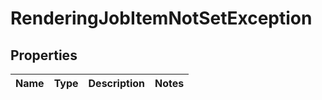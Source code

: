 
# RenderingJobItemNotSetException

## Properties
Name | Type | Description | Notes
------------ | ------------- | ------------- | -------------



